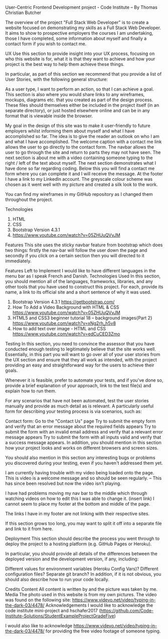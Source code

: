 User-Centric Frontend Development project - Code Institute – By Thomas Christian Butcher

The overview of the project "Full Stack Web Developer" is to create a website focused on demonstrating my skills as a Full Stack Web Developer. It aims to show to prospective employers the courses I am undertaking, those I have completed, some information about myself and finally a contact form if you wish to contact me. 





UX
Use this section to provide insight into your UX process, focusing on who this website is for, what it is that they want to achieve and how your project is the best way to help them achieve these things.

In particular, as part of this section we recommend that you provide a list of User Stories, with the following general structure:

As a user type, I want to perform an action, so that I can achieve a goal.
This section is also where you would share links to any wireframes, mockups, diagrams etc. that you created as part of the design process. These files should themselves either be included in the project itself (in an separate directory), or just hosted elsewhere online and can be in any format that is viewable inside the browser.

My goal in the design of this site was to make it user-friendly to future employers whilst informing them about myself and what I have accomplished so far. The idea is to give the reader an outlook on who I am and what I have accomplished. The welcome caption with a contact me link allows the user to go directly to the contact form. The navbar allows the user to go through the site and return to parts they may not have seen. The next section is about me with a video containing someone typing to the right / left of the text about myself. The next section demonstrates what I have done so far regarding coding. Below this you will find a contact me form where you can complete it and I will receive the message. At the footer I have a link to my LinkedIn account. The greyscale colour scheme was chosen as it went well with my picture and created a silk look to the work. 

You can find my wireframes in my GitHub repository as I changed them throughout the project. 

Technologies
1.	HTML
2.	CSS
3.	Bootstrap Version 4.3.1
4.	https://www.youtube.com/watch?v=05ZHUuQVvJM

Features
This site uses the sticky navbar feature from bootstrap which does two things: firstly the nav-bar will follow the user down the page and secondly if you click on a certain section then you will directed to it immediately. 

Features Left to Implement
I would like to have different languages in the menu bar as I speak French and Danish. 
Technologies Used
In this section, you should mention all of the languages, frameworks, libraries, and any other tools that you have used to construct this project. For each, provide its name, a link to its official site and a short sentence of why it was used.
1.	Bootstrap Version 4.3.1 https://getbootstrap.com/
2.	How To Add a Video Background with HTML & CSS https://www.youtube.com/watch?v=05ZHUuQVvJM
3.	HTML5 and CSS3 beginner tutorial 18 – background images{Part 2} https://www.youtube.com/watch?v=xNg2rh_h5v8
4.	How to add text over image - HTML and CSS https://www.youtube.com/watch?v=edCuCED3Zmo

Testing
In this section, you need to convince the assessor that you have conducted enough testing to legitimately believe that the site works well. Essentially, in this part you will want to go over all of your user stories from the UX section and ensure that they all work as intended, with the project providing an easy and straightforward way for the users to achieve their goals.

Whenever it is feasible, prefer to automate your tests, and if you've done so, provide a brief explanation of your approach, link to the test file(s) and explain how to run them.

For any scenarios that have not been automated, test the user stories manually and provide as much detail as is relevant. A particularly useful form for describing your testing process is via scenarios, such as:

Contact form:
Go to the "Contact Us" page
Try to submit the empty form and verify that an error message about the required fields appears
Try to submit the form with an invalid email address and verify that a relevant error message appears
Try to submit the form with all inputs valid and verify that a success message appears.
In addition, you should mention in this section how your project looks and works on different browsers and screen sizes.

You should also mention in this section any interesting bugs or problems you discovered during your testing, even if you haven't addressed them yet.

I am currently having trouble with my video being loaded onto the page. This is video is a welcome message and so should be seen regularly. – This has since been resolved but now the video isn’t playing. 

I have had problems moving my nav bar to the middle which through watching videos on how to edit this I was able to change it. (insert link)
I cannot seem to place my footer at the bottom and middle of the page. 

The links I have in my footer are not linking with their respective sites. 

If this section grows too long, you may want to split it off into a separate file and link to it from here.

Deployment
This section should describe the process you went through to deploy the project to a hosting platform (e.g. GitHub Pages or Heroku).

In particular, you should provide all details of the differences between the deployed version and the development version, if any, including:

Different values for environment variables (Heroku Config Vars)?
Different configuration files?
Separate git branch?
In addition, if it is not obvious, you should also describe how to run your code locally.

Credits
Content
All content is written by and the picture was taken by me. 
Media
The photo used in this website is from my own pictures. The video was found on the following site: https://www.videvo.net/video/typing-in-the-dark-03/4478/
Acknowledgements
I would like to acknowledge the code institute mini-project and 
hschafer2017 (https://github.com/Code-Institute-Solutions/StudentExampleProjectGradeFive)

I would also like to acknowledge https://www.videvo.net/video/typing-in-the-dark-03/4478/ for providing the free video footage of someone typing. 
